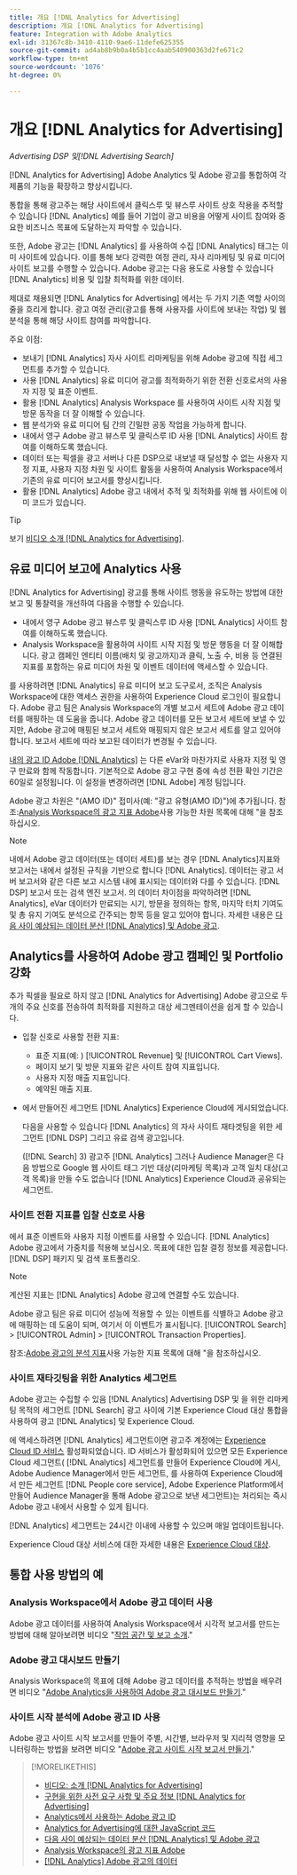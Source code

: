 ```yaml
---
title: 개요 [!DNL Analytics for Advertising]
description: 개요 [!DNL Analytics for Advertising]
feature: Integration with Adobe Analytics
exl-id: 31367c8b-3410-4110-9ae6-11defe625355
source-git-commit: ad4ab8b9b0a4b5b1cc4aab540900363d2fe671c2
workflow-type: tm+mt
source-wordcount: '1076'
ht-degree: 0%

---
```


# 개요 [!DNL Analytics for Advertising]

*Advertising DSP 및[!DNL Advertising Search]*

[!DNL Analytics for Advertising] Adobe Analytics 및 Adobe 광고를 통합하여 각 제품의 기능을 확장하고 향상시킵니다.

통합을 통해 광고주는 해당 사이트에서 클릭스루 및 뷰스루 사이트 상호 작용을 추적할 수 있습니다 [!DNL Analytics] 예를 들어 기업이 광고 비용을 어떻게 사이트 참여와 중요한 비즈니스 목표에 도달하는지 파악할 수 있습니다.

또한, Adobe 광고는 [!DNL Analytics] 를 사용하여 수집 [!DNL Analytics] 태그는 이미 사이트에 있습니다. 이를 통해 보다 강력한 여정 관리, 자사 리마케팅 및 유료 미디어 사이트 보고를 수행할 수 있습니다. Adobe 광고는 다음 용도로 사용할 수 있습니다 [!DNL Analytics] 비용 및 입찰 최적화를 위한 데이터.

제대로 채용되면 [!DNL Analytics for Advertising] 에서는 두 가지 기존 역할 사이의 줄을 흐리게 합니다. 광고 여정 관리(광고를 통해 사용자를 사이트에 보내는 작업) 및 웹 분석을 통해 해당 사이트 참여를 파악합니다.

주요 이점:

* 보내기 [!DNL Analytics] 자사 사이트 리마케팅을 위해 Adobe 광고에 직접 세그먼트를 추가할 수 있습니다.
* 사용 [!DNL Analytics] 유료 미디어 광고를 최적화하기 위한 전환 신호로서의 사용자 지정 및 표준 이벤트.
* 활용 [!DNL Analytics] Analysis Workspace 를 사용하여 사이트 시작 지점 및 방문 동작을 더 잘 이해할 수 있습니다.
* 웹 분석가와 유료 미디어 팀 간의 긴밀한 공동 작업을 가능하게 합니다.
* 내에서 영구 Adobe 광고 뷰스루 및 클릭스루 ID 사용 [!DNL Analytics] 사이트 참여를 이해하도록 했습니다.
* 데이터 또는 픽셀을 광고 서버나 다른 DSP으로 내보낼 때 달성할 수 없는 사용자 지정 지표, 사용자 지정 차원 및 사이트 활동을 사용하여 Analysis Workspace에서 기존의 유료 미디어 보고서를 향상시킵니다.
* 활용 [!DNL Analytics] Adobe 광고 내에서 추적 및 최적화를 위해 웹 사이트에 이미 코드가 있습니다.

>[!TIP]
>
> 보기 [비디오 소개 [!DNL Analytics for Advertising]](https://experienceleague.adobe.com/docs/advertising-cloud-learn/tutorials/analytics/intro-a4adc.html?lang=en#analytics).

## 유료 미디어 보고에 Analytics 사용

[!DNL Analytics for Advertising] 광고를 통해 사이트 행동을 유도하는 방법에 대한 보고 및 통찰력을 개선하여 다음을 수행할 수 있습니다.

* 내에서 영구 Adobe 광고 뷰스루 및 클릭스루 ID 사용 [!DNL Analytics] 사이트 참여를 이해하도록 했습니다.
* Analysis Workspace을 활용하여 사이트 시작 지점 및 방문 행동을 더 잘 이해합니다. 광고 캠페인 엔티티 이름(배치 및 광고까지)과 클릭, 노출 수, 비용 등 연결된 지표를 포함하는 유료 미디어 차원 및 이벤트 데이터에 액세스할 수 있습니다.

를 사용하려면 [!DNL Analytics] 유료 미디어 보고 도구로서, 조직은 Analysis Workspace에 대한 액세스 권한을 사용하여 Experience Cloud 로그인이 필요합니다. Adobe 광고 팀은 Analysis Workspace의 개별 보고서 세트에 Adobe 광고 데이터를 매핑하는 데 도움을 줍니다. Adobe 광고 데이터를 모든 보고서 세트에 보낼 수 있지만, Adobe 광고에 매핑된 보고서 세트와 매핑되지 않은 보고서 세트를 알고 있어야 합니다. 보고서 세트에 따라 보고된 데이터가 변경될 수 있습니다.

[내의 광고 ID Adobe [!DNL Analytics]](ids.md) 는 다른 eVar와 마찬가지로 사용자 지정 및 영구 만료와 함께 작동합니다. 기본적으로 Adobe 광고 구현 중에 속성 전환 확인 기간은 60일로 설정됩니다. 이 설정을 변경하려면 [!DNL Adobe] 계정 팀입니다.

Adobe 광고 차원은 &quot;(AMO ID)&quot; 접미사(예: &quot;광고 유형(AMO ID)&quot;)에 추가됩니다. 참조:[Analysis Workspace의 광고 지표 Adobe](advertising-cloud-metrics-in-analytics.md)사용 가능한 차원 목록에 대해 &quot;을 참조하십시오.

>[!NOTE]
>
> 내에서 Adobe 광고 데이터(또는 데이터 세트)를 보는 경우 [!DNL Analytics]지표와 보고서는 내에서 설정된 규칙을 기반으로 합니다 [!DNL Analytics]. 데이터는 광고 서버 보고서와 같은 다른 보고 시스템 내에 표시되는 데이터와 다를 수 있습니다. [!DNL DSP] 보고서 또는 검색 엔진 보고서. 의 데이터 차이점을 파악하려면 [!DNL Analytics], eVar 데이터가 만료되는 시기, 방문을 정의하는 항목, 마지막 터치 기여도 및 총 유지 기여도 분석으로 간주되는 항목 등을 알고 있어야 합니다. 자세한 내용은 [다음 사이 예상되는 데이터 분산 [!DNL Analytics] 및 Adobe 광고](data-variances.md).

## Analytics를 사용하여 Adobe 광고 캠페인 및 Portfolio 강화

추가 픽셀을 필요로 하지 않고 [!DNL Analytics for Advertising] Adobe 광고으로 두 개의 주요 신호를 전송하여 최적화를 지원하고 대상 세그멘테이션을 쉽게 할 수 있습니다.

* 입찰 신호로 사용할 전환 지표:
   * 표준 지표(예: ) [!UICONTROL Revenue] 및 [!UICONTROL Cart Views].
   * 페이지 보기 및 방문 지표와 같은 사이트 참여 지표입니다.
   * 사용자 지정 매출 지표입니다.
   * 예약된 매출 지표.
* 에서 만들어진 세그먼트 [!DNL Analytics] Experience Cloud에 게시되었습니다.

   다음을 사용할 수 있습니다 [!DNL Analytics] 의 자사 사이트 재타겟팅을 위한 세그먼트 [!DNL DSP] 그리고 유료 검색 광고입니다.

   ([!DNL Search] 3) 광고주 [!DNL Analytics] 그러나 Audience Manager은 다음 방법으로 Google 웹 사이트 태그 기반 대상(리마케팅 목록)과 고객 일치 대상(고객 목록)을 만들 수도 없습니다 [!DNL Analytics] Experience Cloud과 공유되는 세그먼트.

### 사이트 전환 지표를 입찰 신호로 사용

에서 표준 이벤트와 사용자 지정 이벤트를 사용할 수 있습니다. [!DNL Analytics] Adobe 광고에서 가중치를 적용해 보십시오. 목표에 대한 입찰 결정 정보를 제공합니다. [!DNL DSP] 패키지 및 검색 포트폴리오.

>[!NOTE]
>
> 계산된 지표는 [!DNL Analytics] Adobe 광고에 연결할 수도 있습니다.

Adobe 광고 팀은 유료 미디어 성능에 적용할 수 있는 이벤트를 식별하고 Adobe 광고에 매핑하는 데 도움이 되며, 여기서 이 이벤트가 표시됩니다. [!UICONTROL Search] > [!UICONTROL Admin] > [!UICONTROL Transaction Properties].

참조:[Adobe 광고의 분석 지표](analytics-data-in-advertising-cloud.md)사용 가능한 지표 목록에 대해 &quot;을 참조하십시오.

### 사이트 재타깃팅을 위한 Analytics 세그먼트

Adobe 광고는 수집할 수 있음 [!DNL Analytics] Advertising DSP 및 을 위한 리마케팅 목적의 세그먼트 [!DNL Search] 광고 사이에 기본 Experience Cloud 대상 통합을 사용하여 광고 [!DNL Analytics] 및 Experience Cloud.

에 액세스하려면 [!DNL Analytics] 세그먼트이면 광고주 계정에는 [Experience Cloud ID 서비스](https://experienceleague.adobe.com/docs/id-service/using/home.html) 활성화되었습니다. ID 서비스가 활성화되어 있으면 모든 Experience Cloud 세그먼트( [!DNL Analytics] 세그먼트를 만들어 Experience Cloud에 게시, Adobe Audience Manager에서 만든 세그먼트, 를 사용하여 Experience Cloud에서 만든 세그먼트 [!DNL People core service], Adobe Experience Platform에서 만들어 Audience Manager을 통해 Adobe 광고으로 보낸 세그먼트)는 처리되는 즉시 Adobe 광고 내에서 사용할 수 있게 됩니다.

[!DNL Analytics] 세그먼트는 24시간 이내에 사용할 수 있으며 매일 업데이트됩니다.

Experience Cloud 대상 서비스에 대한 자세한 내용은 [Experience Cloud 대상](https://experienceleague.adobe.com/docs/core-services/interface/audiences/audience-library.html).

## 통합 사용 방법의 예

### Analysis Workspace에서 Adobe 광고 데이터 사용

Adobe 광고 데이터를 사용하여 Analysis Workspace에서 시각적 보고서를 만드는 방법에 대해 알아보려면 비디오 &quot;[작업 공간 및 보고 소개](https://experienceleague.adobe.com/docs/advertising-cloud-learn/tutorials/analytics/analytics-analysis-workspace-a4adc.html).&quot;

### Adobe 광고 대시보드 만들기

Analysis Workspace의 목표에 대해 Adobe 광고 데이터를 추적하는 방법을 배우려면 비디오 &quot;[Adobe Analytics을 사용하여 Adobe 광고 대시보드 만들기](https://experienceleague.adobe.com/docs/advertising-cloud-learn/tutorials/analytics/analytics-dashboards-a4adc.html).&quot;

### 사이트 시작 분석에 Adobe 광고 ID 사용

Adobe 광고 사이트 시작 보고서를 만들어 주별, 시간별, 브라우저 및 지리적 영향을 모니터링하는 방법을 보려면 비디오 &quot;[Adobe 광고 사이트 시작 보고서 만들기](https://experienceleague.adobe.com/docs/advertising-cloud-learn/tutorials/analytics/analytics-site-entry-a4adc.html).&quot;

>[!MORELIKETHIS]
>
>* [비디오: 소개 [!DNL Analytics for Advertising]](https://experienceleague.adobe.com/docs/advertising-cloud-learn/tutorials/analytics/intro-a4adc.html)
>* [구현을 위한 사전 요구 사항 및 주요 정보 [!DNL Analytics for Advertising]](prerequisites.md)
>* [Analytics에서 사용하는 Adobe 광고 ID](ids.md)
>* [Analytics for Advertising에 대한 JavaScript 코드](/help/integrations/analytics/javascript.md)
>* [다음 사이 예상되는 데이터 분산 [!DNL Analytics] 및 Adobe 광고](data-variances.md)
>* [Analysis Workspace의 광고 지표 Adobe](/help/integrations/analytics/advertising-cloud-metrics-in-analytics.md)
>* [[!DNL Analytics] Adobe 광고의 데이터](/help/integrations/analytics/analytics-data-in-advertising-cloud.md)

